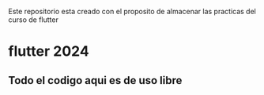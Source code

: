 Este repositorio esta creado con el proposito de
almacenar las practicas del curso de flutter
# flutter 2024
## Todo el codigo aqui es de uso libre 